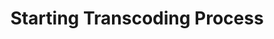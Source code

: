 ---
title: Starting Transcoding Process
position: 9
request: /v1/create_token
main_message: This route is for starting the transcoding process.

request_examples:
  - code_block: |2-
      curl https://api.qencode.com/v1/start_encode \
        -d task_token=63adfb01d408081b10440682f3a64114 \
        -d uri="https://qa.qencode.com/static/test_mini.mp4" \
        -d start_time=10 \
        -d duration=20 \
        -d profiles=5a2a846a26e88,5a2a846a28604 \
        -d transfer_method=5aa2875489681 \
        -d payload="12345" \
        -d output_path_variables='{"category":"test_videos","video_name":"12345"}'

    language: json

response_examples:
  - code_block: |-
      {"error":0,"status_url":"https:\/\/api.qencode.com\/v1\/status"}

    language: json
---